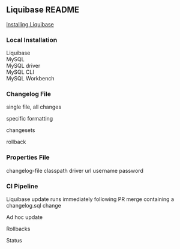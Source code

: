 ## Liquibase README

[Installing Liquibase](https://docs.liquibase.com/install/home.html?__hstc=128893969.b36a17ab25b3f338c3b36a4745332d31.1650395434194.1651274493935.1651303723706.4&__hssc=128893969.1.1651303723706&__hsfp=4140801928&_ga=2.14906805.205991521.1651274494-1494013733.1648648126)


### Local Installation

Liquibase  
MySQL  
MySQL driver  
MySQL CLI  
MySQL Workbench  

### Changelog File

single file, all changes

specific formatting

changesets

rollback


### Properties File

changelog-file
classpath
driver
url
username
password

### CI Pipeline
Liquibase update runs immediately following PR merge containing a changelog.sql change

Ad hoc update

Rollbacks

Status
